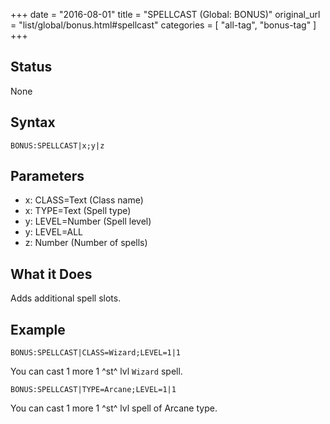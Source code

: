+++
date = "2016-08-01"
title = "SPELLCAST (Global: BONUS)"
original_url = "list/global/bonus.html#spellcast"
categories = [ "all-tag", "bonus-tag" ]
+++

## Status

None

## Syntax

`BONUS:SPELLCAST|x;y|z`

## Parameters

-   x: CLASS=Text (Class name)
-   x: TYPE=Text (Spell type)
-   y: LEVEL=Number (Spell level)
-   y: LEVEL=ALL
-   z: Number (Number of spells)



What it Does
------------

Adds additional spell slots.

Example
-------

`BONUS:SPELLCAST|CLASS=Wizard;LEVEL=1|1`

You can cast 1 more 1 ^st^ lvl `Wizard` spell.

`BONUS:SPELLCAST|TYPE=Arcane;LEVEL=1|1`

You can cast 1 more 1 ^st^ lvl spell of Arcane type.

